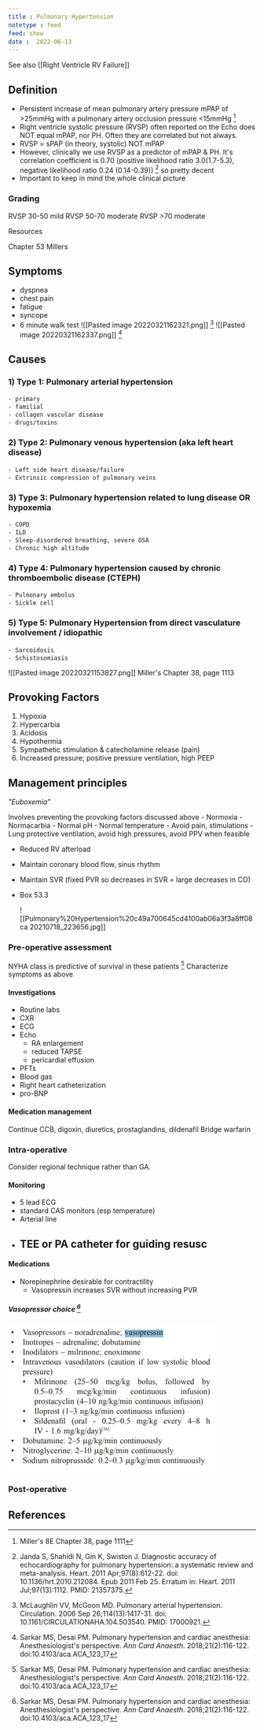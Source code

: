 ```yaml
---
title : Pulmonary Hypertension
notetype : feed
feed: show
date :  2022-06-13
---
```

See also [[Right Ventricle RV Failure]]
## Definition 
- Persistent increase of mean pulmonary artery pressure mPAP of >25mmHg with a pulmonary artery occlusion pressure <15mmHg [^1] 
- Right ventricle systolic pressure (RVSP) often reported on the Echo does NOT equal mPAP, nor PH. Often they are correlated but not always. 
- RVSP = sPAP (in theory, systolic) NOT mPAP
- However, clinically we use RVSP as a predictor of mPAP & PH. It's correlation coefficient is 0.70 (positive likelihood ratio 3.0(1.7-5.3), negative likelihood ratio 0.24 (0.14-0.39)) [^2] so pretty decent
- Important to keep in mind the whole clinical picture

### Grading
RVSP 30-50 mild
RVSP 50-70 moderate
RVSP >70 moderate

Resources 

Chapter 53 Millers 

## Symptoms 
- dyspnea
- chest pain
- fatigue
- syncope
- 6 minute walk test
![[Pasted image 20220321162321.png]] [^3]
![[Pasted image 20220321162337.png]] [^4]


## Causes
### **1) Type 1:** Pulmonary arterial hypertension
	- primary
	- familial
	- collagen vascular disease
	- drugs/toxins
	
### **2) Type 2:** Pulmonary venous hypertension (aka left heart disease)
	- Left side heart disease/failure
	- Extrinsic compression of pulmonary veins
	
### **3) Type 3:** Pulmonary hypertension related to lung disease OR hypoxemia
	- COPD
	- ILD
	- Sleep-disordered breathing, severe OSA
	- Chronic high altitude
### **4) Type 4:** Pulmonary hypertension caused by chronic thromboembolic disease (CTEPH)
	- Pulmonary embolus
	- Sickle cell
### **5) Type 5:** Pulmonary Hypertension from direct vasculature involvement / idiopathic
	- Sarcoidosis
	- Schistosomiasis 

![[Pasted image 20220321153827.png]]
Miller's Chapter 38, page 1113

## Provoking Factors
1) Hypoxia
2) Hypercarbia
3) Acidosis
4) Hypothermia
5) Sympathetic stimulation & catecholamine release (pain)
6) Increased pressure; positive pressure ventilation, high PEEP


## Management principles

*"Euboxemia"*

Involves preventing the provoking factors discussed above
	- Normoxia
	- Normacarbia
	- Normal pH
	- Normal temperature
	- Avoid pain, stimulations
	- Lung protective ventilation, avoid high pressures, avoid PPV when feasible

- Reduced RV afterload
- Maintain coronary blood flow, sinus rhythm 
- Maintain SVR (fixed PVR so decreases in SVR = large decreases in CO)

- Box 53.3

    ![[Pulmonary%20Hypertension%20c49a700645cd4100ab06a3f3a8ff08ca 20210718_223656.jpg]]





### Pre-operative assessment
NYHA class is predictive of survival in these patients [^4]
Characterize symptoms as above
#### Investigations
- Routine labs
- CXR
- ECG
- Echo
	- RA enlargement
	- reduced TAPSE
	- pericardial effusion
- PFTs
- Blood gas
- Right heart catheterization
- pro-BNP

#### Medication management
Continue CCB, digoxin, diuretics, prostaglandins, dildenafil
Bridge warfarin
### Intra-operative
Consider regional technique rather than GA. 

#### Monitoring
- 5 lead ECG
- standard CAS monitors (esp temperature)
- Arterial line
- TEE or PA catheter for guiding resusc
    - 
#### Medications
- Norepinephrine desirable for contractility
    - Vasopressin increases SVR without increasing PVR

##### Vasopressor choice [^4]
![](/assets/img/Pastedimage20220613195042.png)
### Post-operative

## References
[^1]: Miller's 8E Chapter 38, page 1111
[^2]: Janda S, Shahidi N, Gin K, Swiston J. Diagnostic accuracy of echocardiography for pulmonary hypertension: a systematic review and meta-analysis. Heart. 2011 Apr;97(8):612-22. doi: 10.1136/hrt.2010.212084. Epub 2011 Feb 25. Erratum in: Heart. 2011 Jul;97(13):1112. PMID: 21357375.
[^3]: McLaughlin VV, McGoon MD. Pulmonary arterial hypertension. Circulation. 2006 Sep 26;114(13):1417-31. doi: 10.1161/CIRCULATIONAHA.104.503540. PMID: 17000921.
[^4]: Sarkar MS, Desai PM. Pulmonary hypertension and cardiac anesthesia: Anesthesiologist's perspective. _Ann Card Anaesth_. 2018;21(2):116-122. doi:10.4103/aca.ACA_123_17